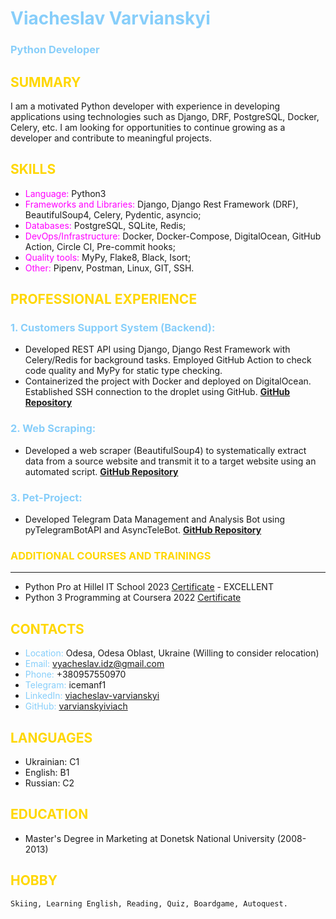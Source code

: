 # <span style='color:lightskyblue'>Viacheslav Varvianskyi</span> 
### <span style='color:lightskyblue'>Python Developer</span>

## <span style='color:gold'>SUMMARY</span> 

I am a motivated Python developer with experience in developing applications using technologies such as Django, DRF, PostgreSQL, Docker, Celery, etc. I am looking for opportunities to continue growing as a developer and contribute to meaningful projects.

## <span style='color:gold'>SKILLS</span>
* <span style='color:magenta'>Language:</span> Python3
* <span style='color:magenta'>Frameworks and Libraries:</span> Django, Django Rest Framework (DRF), BeautifulSoup4, Celery, Pydentic, asyncio;
* <span style='color:magenta'>Databases:</span> PostgreSQL, SQLite, Redis;
* <span style='color:magenta'>DevOps/Infrastructure:</span> Docker, Docker-Compose, DigitalOcean, GitHub Action, Circle CI, Pre-commit hooks;
* <span style='color:magenta'>Quality tools:</span> MyPy, Flake8, Black, Isort;
* <span style='color:magenta'>Other:</span> Pipenv, Postman, Linux, GIT, SSH.

## <span style='color:gold'>PROFESSIONAL EXPERIENCE</span> 
### <span style='color:lightskyblue'>1. Customers Support System (Backend):</span>

- Developed REST API using Django, Django Rest Framework with Celery/Redis for background tasks.
Employed GitHub Action to check code quality and MyPy for static type checking.
- Containerized the project with Docker and deployed on DigitalOcean.
Established SSH connection to the droplet using GitHub.
[**GitHub Repository**](https://github.com/varvianskyiviach/support_application)

### <span style='color:lightskyblue'>2. Web Scraping:</span>

- Developed a web scraper (BeautifulSoup4) to systematically extract data from a source website and transmit it to a target website using an automated script.
[**GitHub Repository**](https://github.com/varvianskyiviach/mini_scraper)

### <span style='color:lightskyblue'>3. Pet-Project:</span>

- Developed Telegram Data Management and Analysis Bot using pyTelegramBotAPI and AsyncTeleBot.
[**GitHub Repository**](https://github.com/varvianskyiviach/botFeedMe)

### <span style='color:gold'>ADDITIONAL COURSES AND TRAININGS</span>
---
+ Python Pro at Hillel IT School 2023 [Certificate](https://certificate.ithillel.ua/view/95198155) - EXCELLENT
+ Python 3 Programming at Coursera 2022 [Certificate](https://www.coursera.org/account/accomplishments/specialization/JFZAJ87EY7QP?utm_source=link&utm_medium=certificate&utm_content=cert_image&utm_campaign=sharing_cta&utm_product=s12n)

## <span style='color:gold'>CONTACTS</span>
- <span style='color:lightskyblue'>Location:</span> Odesa, Odesa Oblast, Ukraine (Willing to consider relocation)
- <span style='color:lightskyblue'>Email:</span> vyacheslav.idz@gmail.com
- <span style='color:lightskyblue'>Phone:</span> +380957550970
- <span style='color:lightskyblue'>Telegram:</span> icemanf1
- <span style='color:lightskyblue'>LinkedIn:</span> [viacheslav-varvianskyi](www.linkedin.com/in/viacheslav-varvianskyi)
- <span style='color:lightskyblue'>GitHub:</span> [varvianskyiviach](https://github.com/varvianskyiviach)

## <span style='color:gold'>LANGUAGES</span>
- Ukrainian: C1
- English: B1
- Russian: C2
## <span style='color:gold'>EDUCATION</span>
- Master's Degree in Marketing at Donetsk National University (2008-2013)
## <span style='color:gold'>HOBBY</span>
```
Skiing, Learning English, Reading, Quiz, Boardgame, Autoquest.
```